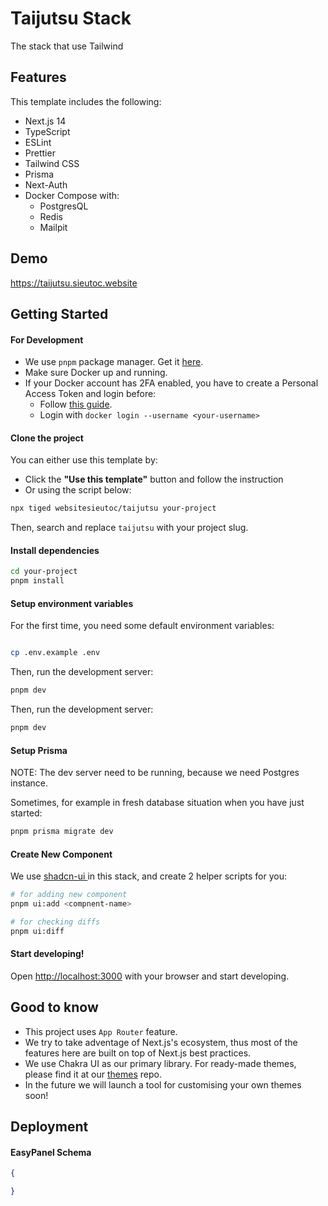 # Taijutsu Stack

The stack that use Tailwind

## Features

This template includes the following:

- Next.js 14
- TypeScript
- ESLint
- Prettier
- Tailwind CSS
- Prisma
- Next-Auth
- Docker Compose with:
    - PostgresQL
    - Redis
    - Mailpit

## Demo

https://taijutsu.sieutoc.website

## Getting Started

#### For Development

- We use `pnpm` package manager. Get it [here](https://pnpm.io/installation).
- Make sure Docker up and running.
- If your Docker account has 2FA enabled, you have to create a Personal Access Token and login before:
    - Follow [this guide](https://docs.docker.com/docker-hub/access-tokens/).
    - Login with `docker login --username <your-username>`

#### Clone the project

You can either use this template by:

- Click the **"Use this template"** button and follow the instruction
- Or using the script below:

```bash
npx tiged websitesieutoc/taijutsu your-project
```

Then, search and replace `taijutsu` with your project slug.

#### Install dependencies

```bash
cd your-project
pnpm install
```

#### Setup environment variables

For the first time, you need some default environment variables:

```bash

cp .env.example .env
```

Then, run the development server:

```bash
pnpm dev
```

Then, run the development server:

```bash
pnpm dev
```

#### Setup Prisma

NOTE: The dev server need to be running, because we need Postgres instance.

Sometimes, for example in fresh database situation when you have just started:

```bash
pnpm prisma migrate dev
```

#### Create New Component

We use [ shadcn-ui ](https://ui.shadcn.com/) in this stack, and create 2 helper scripts for you:

```bash
# for adding new component
pnpm ui:add <compnent-name>

# for checking diffs
pnpm ui:diff
```

#### Start developing!

Open [http://localhost:3000](http://localhost:3000) with your browser and start developing.

## Good to know

- This project uses `App Router` feature.
- We try to take adventage of Next.js's ecosystem, thus most of the features here are built on top of Next.js best practices.
- We use Chakra UI as our primary library. For ready-made themes, please find it at our [themes](https://github.com/websitesieutoc/themes) repo.
- In the future we will launch a tool for customising your own themes soon!

## Deployment

#### EasyPanel Schema

```json
{

}
```
